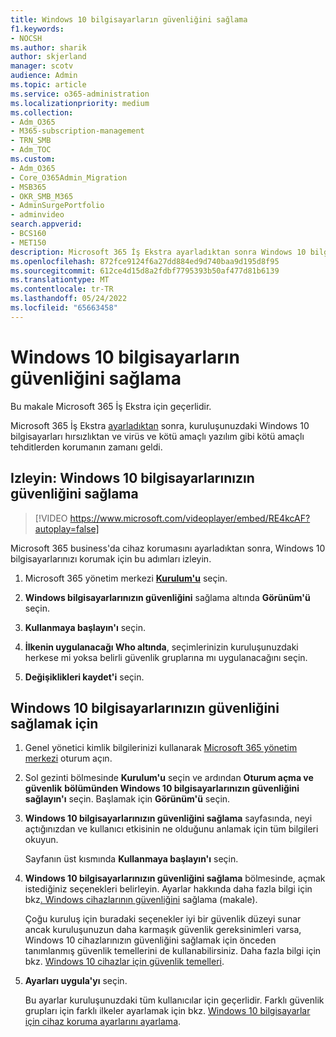```yaml
---
title: Windows 10 bilgisayarların güvenliğini sağlama
f1.keywords:
- NOCSH
ms.author: sharik
author: skjerland
manager: scotv
audience: Admin
ms.topic: article
ms.service: o365-administration
ms.localizationpriority: medium
ms.collection:
- Adm_O365
- M365-subscription-management
- TRN_SMB
- Adm_TOC
ms.custom:
- Adm_O365
- Core_O365Admin_Migration
- MSB365
- OKR_SMB_M365
- AdminSurgePortfolio
- adminvideo
search.appverid:
- BCS160
- MET150
description: Microsoft 365 İş Ekstra ayarladıktan sonra Windows 10 bilgisayarların güvenliğini sağlamayı öğrenin.
ms.openlocfilehash: 872fce9124f6a27dd884ed9d740baa9d195d8f95
ms.sourcegitcommit: 612ce4d15d8a2fdbf7795393b50af477d81b6139
ms.translationtype: MT
ms.contentlocale: tr-TR
ms.lasthandoff: 05/24/2022
ms.locfileid: "65663458"
---
```

# <a name="secure-windows-10-computers"></a>Windows 10 bilgisayarların güvenliğini sağlama

Bu makale Microsoft 365 İş Ekstra için geçerlidir.

Microsoft 365 İş Ekstra [ayarladıktan](/microsoft-365/business-premium/m365bp-setup) sonra, kuruluşunuzdaki Windows 10 bilgisayarları hırsızlıktan ve virüs ve kötü amaçlı yazılım gibi kötü amaçlı tehditlerden korumanın zamanı geldi.

## <a name="watch-secure-your-windows-10-pcs"></a>Izleyin: Windows 10 bilgisayarlarınızın güvenliğini sağlama

> [!VIDEO https://www.microsoft.com/videoplayer/embed/RE4kcAF?autoplay=false]

Microsoft 365 business'da cihaz korumasını ayarladıktan sonra, Windows 10 bilgisayarlarınızı korumak için bu adımları izleyin.

1. Microsoft 365 yönetim merkezi <a href="https://go.microsoft.com/fwlink/p/?linkid=2171997" target="_blank">**Kurulum'u**</a> seçin.

2. **Windows bilgisayarlarınızın güvenliğini** sağlama altında **Görünüm'ü** seçin.

3. **Kullanmaya başlayın'ı** seçin.

4. **İlkenin uygulanacağı Who altında**, seçimlerinizin kuruluşunuzdaki herkese mi yoksa belirli güvenlik gruplarına mı uygulanacağını seçin.

5. **Değişiklikleri kaydet'i** seçin.

## <a name="to-secure-your-windows-10-computers"></a>Windows 10 bilgisayarlarınızın güvenliğini sağlamak için

1. Genel yönetici kimlik bilgilerinizi kullanarak [Microsoft 365 yönetim merkezi](https://admin.microsoft.com) oturum açın. 

2. Sol gezinti bölmesinde **Kurulum'u** seçin ve ardından **Oturum açma ve güvenlik** **bölümünden Windows 10 bilgisayarlarınızın güvenliğini sağlayın'ı** seçin. Başlamak için **Görünüm'ü** seçin.

3. **Windows 10 bilgisayarlarınızın güvenliğini sağlama** sayfasında, neyi açtığınızdan ve kullanıcı etkisinin ne olduğunu anlamak için tüm bilgileri okuyun.

    Sayfanın üst kısmında **Kullanmaya başlayın'ı** seçin.

4. **Windows 10 bilgisayarlarınızın güvenliğini sağlama** bölmesinde, açmak istediğiniz seçenekleri belirleyin. Ayarlar hakkında daha fazla bilgi için bkz[. Windows cihazlarının güvenliğini](../../business-premium/m365bp-secure-windows-devices.md) sağlama (makale). 
    
    Çoğu kuruluş için buradaki seçenekler iyi bir güvenlik düzeyi sunar ancak kuruluşunuzun daha karmaşık güvenlik gereksinimleri varsa, Windows 10 cihazlarınızın güvenliğini sağlamak için önceden tanımlanmış güvenlik temellerini de kullanabilirsiniz. Daha fazla bilgi için bkz. [Windows 10 cihazlar için güvenlik temelleri](/mem/intune/protect/security-baselines).   

5. **Ayarları uygula'yı** seçin.

    Bu ayarlar kuruluşunuzdaki tüm kullanıcılar için geçerlidir. Farklı güvenlik grupları için farklı ilkeler ayarlamak için bkz. [Windows 10 bilgisayarlar için cihaz koruma ayarlarını ayarlama](../../business-premium/m365bp-protection-settings-for-windows-10-devices.md).
